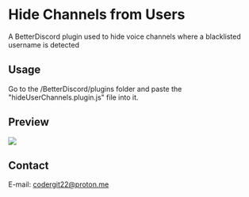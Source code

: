 # Hide Channels from Users

A BetterDiscord plugin used to hide voice channels where a blacklisted username is detected

## Usage

Go to the /BetterDiscord/plugins folder and paste the "hideUserChannels.plugin.js" file into it.

## Preview

![](https://github.com/secuestrador/hidechannelsofuser/blob/main/preview.gif)

## Contact

E-mail: codergit22@proton.me
